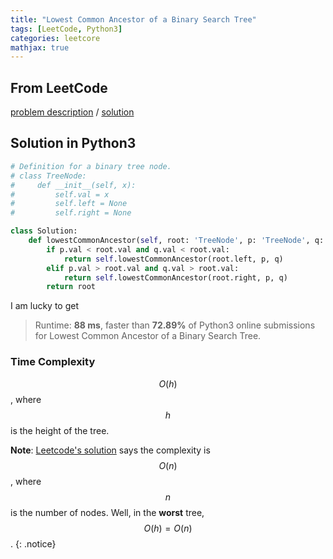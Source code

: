 ```yaml
---
title: "Lowest Common Ancestor of a Binary Search Tree"
tags: [LeetCode, Python3]
categories: leetcore
mathjax: true
---
```


## From LeetCode
[problem description](https://leetcode.com/problems/lowest-common-ancestor-of-a-binary-search-tree/)
/
[solution][solution_link]

## Solution in Python3
```python
# Definition for a binary tree node.
# class TreeNode:
#     def __init__(self, x):
#         self.val = x
#         self.left = None
#         self.right = None

class Solution:
    def lowestCommonAncestor(self, root: 'TreeNode', p: 'TreeNode', q: 'TreeNode') -> 'TreeNode':
        if p.val < root.val and q.val < root.val:
            return self.lowestCommonAncestor(root.left, p, q)
        elif p.val > root.val and q.val > root.val:
            return self.lowestCommonAncestor(root.right, p, q)
        return root       
```
I am lucky to get
> Runtime: **88 ms**, faster than **72.89%** of Python3 online submissions for Lowest Common Ancestor of a Binary Search Tree.

### Time Complexity
$$O(h)$$, where $$h$$ is the height of the tree.

**Note**: [Leetcode's solution][solution_link] says the complexity is $$O(n)$$, where $$n$$ is the number of nodes. Well, in the **worst** tree, $$O(h) = O(n)$$. 
{: .notice}

[solution_link]: https://leetcode.com/problems/lowest-common-ancestor-of-a-binary-search-tree/solution/